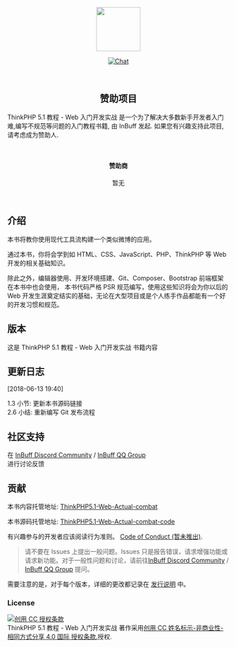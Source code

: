 
<p align="center">
  <a href="https://InBuff.cn" target="_blank">
    <img width="100"src="https://avatars1.githubusercontent.com/u/37958196">
  </a>
</p>

<p align="center">
  <a href="https://discord.gg/FU2dE8y">
    <img src="https://discordapp.com/api/guilds/404158487678156802/widget.png" alt="Chat">
  </a>
</p>
<br>

<h2 align="center">赞助项目</h2>
<p>ThinkPHP 5.1 教程 - Web 入门开发实战 是一个为了解决大多数新手开发者入门难,编写不规范等问题的入门教程书籍, 由 InBuff 发起. 如果您有兴趣支持此项目,请考虑成为赞助人.</p>

<br>

<h4 align="center">赞助商</h4>

<p align="center">
    <span>暂无</span>
</p>

<br>

## 介绍

本书将教你使用现代工具流构建一个类似微博的应用。 

通过本书，你将会学到如 HTML、CSS、JavaScript、PHP、ThinkPHP 等 Web 开发的相关基础知识。

除此之外，编辑器使用、开发环境搭建、Git、Composer、Bootstrap 前端框架在本书中也会使用， 本书代码严格 PSR 规范编写，使用这些知识将会为你以后的 Web 开发生涯奠定结实的基础，无论在大型项目或是个人练手作品都能有一个好的开发习惯和规范。

## 版本

这是 ThinkPHP 5.1 教程 - Web 入门开发实战 书籍内容

## 更新日志

[2018-06-13 19:40]

1.3 小节: 更新本书源码链接  
2.6 小结: 重新编写 Git 发布流程

## 社区支持

在 [InBuff Discord Community](https://discord.gg/Vzdj3qZ) / [InBuff QQ Group](https://shang.qq.com/wpa/qunwpaidkey=dec8e7ee2f7c5cef3acc975f66379b3751e29df5dc3d15537fb14f2265028387)  
进行讨论反馈

## 贡献

本书内容托管地址: [ThinkPHP5.1-Web-Actual-combat](https://github.com/InStudy/ThinkPHP5.1-Web-Actual-combat)

本书源码托管地址: [ThinkPHP5.1-Web-Actual-combat-code](https://github.com/InStudy/ThinkPHP5.1-Web-Actual-combat-code)

有兴趣参与的开发者应该阅读行为准则。 [Code of Conduct (暂未推出)](#!).

> 请不要在 Issues 上提出一般问题。Issues 只是报告错误，请求增强功能或请求新功能。对于一般性问题和讨论，请前往[InBuff Discord Community](https://discord.gg/Vzdj3qZ) / [InBuff QQ Group](https://shang.qq.com/wpa/qunwpaidkey=dec8e7ee2f7c5cef3acc975f66379b3751e29df5dc3d15537fb14f2265028387)  提问。

需要注意的是，对于每个版本，详细的更改都记录在 [发行说明](https://github.com/InStudy/ThinkPHP5.1-Web-Actual-combat/releases) 中。

### License

<a rel="license" href="http://creativecommons.org/licenses/by-nc-sa/4.0/"><img alt="创用 CC 授权条款" style="border-width:0" src="https://i.creativecommons.org/l/by-nc-sa/4.0/88x31.png" /></a><br />ThinkPHP 5.1 教程 - Web 入门开发实战 著作采用<a rel="license" href="http://creativecommons.org/licenses/by-nc-sa/4.0/">创用 CC 姓名标示-非商业性-相同方式分享 4.0 国际 授权条款.</a>授权.
